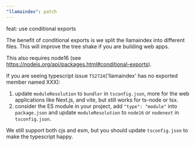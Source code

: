 ```yaml
---
"llamaindex": patch
---
```


feat: use conditional exports

The benefit of conditional exports is we split the llamaindex into different files. This will improve the tree shake if you are building web apps.

This also requires node16 (see https://nodejs.org/api/packages.html#conditional-exports).

If you are seeing typescript issue `TS2724`('llamaindex' has no exported member named XXX):

1. update `moduleResolution` to `bundler` in `tsconfig.json`, more for the web applications like Next.js, and vite, but still works for ts-node or tsx.
2. consider the ES module in your project, add `"type": "module"` into `package.json` and update `moduleResolution` to `node16` or `nodenext` in `tsconfig.json`.

We still support both cjs and esm, but you should update `tsconfig.json` to make the typescript happy.
